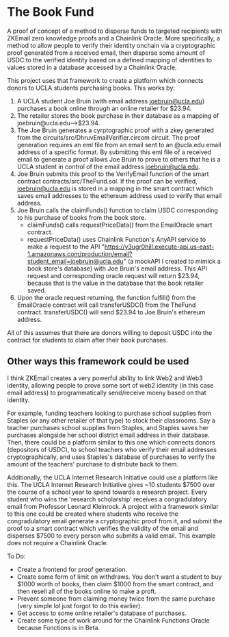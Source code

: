 # The Book Fund
A proof of concept of a method to disperse funds to targeted recipients with ZKEmail zero knowledge proofs and a Chainlink Oracle. More specifically, a method to allow people to verify their identity onchain via a cryptographic proof generated from a received email, then disperse some amount of USDC to the verified identity based on a defined mapping of identities to values stored in a database accessed by a Chainlink Oracle.

This project uses that framework to create a platform which connects donors to UCLA students purchasing books. This works by:
   1. A UCLA student Joe Bruin (with email address joebruin@ucla.edu) purchases a book online through an online retailer for $23.94.
   2. The retailer stores the book purchase in their database as a mapping of joebruin@ucla.edu-->$23.94.
   3. The Joe Bruin generates a cyrptographic proof with a zkey generated from the circuits/src/DhruvEmailVerifier.circom circuit. The proof generation requires an eml file from an email sent to an @ucla.edu email address of a specific format. By submitting this eml file of a received email to generate a proof allows Joe Bruin to prove to others that he is a UCLA student in control of the email address joebruin@ucla.edu.
   4. Joe Bruin submits this proof to the VerifyEmail function of the smart contract contracts/src/TheFund.sol. If the proof can be verified, joebruin@ucla.edu is stored in a mapping in the smart contract which saves email addresses to the ethereum address used to verify that email address.
   5. Joe Bruin calls the claimFunds() function to claim USDC corresponding to his purchase of books from the book store.
      - claimFunds() calls requestPriceData() from the EmailOracle smart contract.
      - requestPriceData() uses Chainlink Function's AnyAPI service to make a request to the API "https://y3ugr0hill.execute-api.us-east-1.amazonaws.com/production/email?student_email=joebruin@ucla.edu" (a mockAPI I created to mimick a book store's database) with Joe Bruin's email address. This API request and corresponding oracle request will return $23.94, because that is the value in the database that the book retailer saved.
   6. Upon the oracle request returning, the function fulfill() from the EmailOracle contract will call transferUSDC() from the TheFund contract. transferUSDC() will send $23.94 to Joe Bruin's ethereum address.

All of this assumes that there are donors willing to deposit USDC into the contract for students to claim after their book purchases.

## Other ways this framework could be used
I think ZKEmail creates a very powerful ability to link Web2 and Web3 identity, allowing people to prove some sort of web2 identity (in this case email address) to programmatically send/receive moeny based on that identity.

For example, funding teachers looking to purchase school supplies from Staples (or any other retailer of that type) to stock their classrooms. Say a teacher purchases school supplies from Staples, and Staples saves her purchases alongside her school district email address in their database. Then, there could be a platform similar to this one which connects donors (depositors of USDC), to school teachers who verify their email addresses cryptographically, and uses Staples's database of purchases to verify the amount of the teachers' purchase to distribute back to them.

Additionally, the UCLA Internet Research Initiative could use a platform like this. The UCLA Internet Research Initiative gives ~10 students $7500 over the course of a school year to spend towards a research project. Every student who wins the 'research scholarship' receives a congradulatory email from Professor Leonard Kleinrock. A project with a framework similar to this one could be created where students who receive the congradulatory email generate a cryptographic proof from it, and submit the proof to a smart contract which verifies the validity of the email and disperses $7500 to every person who submits a valid email. This example does not require a Chainlink Oracle.

To Do:
- Create a frontend for proof generation.
- Create some form of limit on withdraws. You don't want a student to buy $1000 worth of books, then claim $1000 from the smart contract, and then resell all of the books online to make a proft.
- Prevent someone from claiming money twice from the same purchase (very simple lol just forgot to do this earlier).
- Get access to some online retailer's database of purchases.
- Create some type of work around for the Chainlink Functions Oracle because Functions is in Beta.
